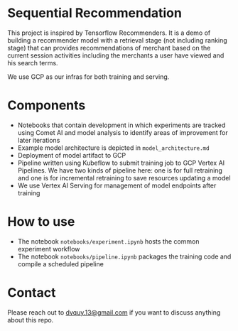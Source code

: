 # Sequential Recommendation
This project is inspired by Tensorflow Recommenders. It is a demo of building a recommender model with a retrieval stage (not including ranking stage) that can provides recommendations of merchant based on the current session activities including the merchants a user have viewed and his search terms.

We use GCP as our infras for both training and serving.

# Components
- Notebooks that contain development in which experiments are tracked using Comet AI and model analysis to identify areas of improvement for later iterations
- Example model architecture is depicted in `model_architecture.md`
- Deployment of model artifact to GCP
- Pipeline written using Kubeflow to submit training job to GCP Vertex AI Pipelines. We have two kinds of pipeline here: one is for full retraining and one is for incremental retraining to save resources updating a model
- We use Vertex AI Serving for management of model endpoints after training

# How to use
- The notebook `notebooks/experiment.ipynb` hosts the common experiment workflow
- The notebook `notebooks/pipeline.ipynb` packages the training code and compile a scheduled pipeline

# Contact
Please reach out to dvquy.13@gmail.com if you want to discuss anything about this repo.
